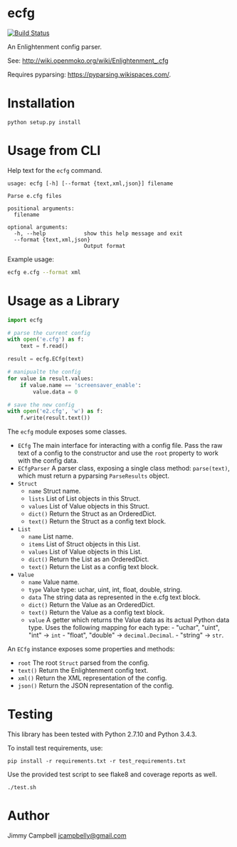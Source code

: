 # ecfg

[![Build Status](https://travis-ci.org/jcampbelly/ecfg.svg)](https://travis-ci.org/jcampbelly/ecfg)

An Enlightenment config parser.

See: http://wiki.openmoko.org/wiki/Enlightenment_.cfg

Requires pyparsing: https://pyparsing.wikispaces.com/.

# Installation

```
python setup.py install
```

# Usage from CLI

Help text for the `ecfg` command.

```
usage: ecfg [-h] [--format {text,xml,json}] filename

Parse e.cfg files

positional arguments:
  filename

optional arguments:
  -h, --help            show this help message and exit
  --format {text,xml,json}
                        Output format
```

Example usage:

```bash
ecfg e.cfg --format xml
```

# Usage as a Library

```python
import ecfg

# parse the current config
with open('e.cfg') as f:
    text = f.read()

result = ecfg.ECfg(text)

# manipualte the config
for value in result.values:
    if value.name == 'screensaver_enable':
        value.data = 0

# save the new config
with open('e2.cfg', 'w') as f:
    f.write(result.text())
```

The `ecfg` module exposes some classes.

- `ECfg` The main interface for interacting with a config file. Pass the
  raw text of a config to the constructor and use the `root` property to work
  with the config data.
- `ECfgParser` A parser class, exposing a single class method: `parse(text)`,
  which must return a pyparsing `ParseResults` object.
- `Struct`
    - `name` Struct name.
    - `lists` List of List objects in this Struct.
    - `values` List of Value objects in this Struct.
    - `dict()` Return the Struct as an OrderedDict.
    - `text()` Return the Struct as a config text block.
- `List`
    - `name` List name.
    - `items` List of Struct objects in this List.
    - `values` List of Value objects in this List.
    - `dict()` Return the List as an OrderedDict.
    - `text()` Return the List as a config text block.
- `Value`
    - `name` Value name.
    - `type` Value type: uchar, uint, int, float, double, string.
    - `data` The string data as represented in the e.cfg text block.
    - `dict()` Return the Value as an OrderedDict.
    - `text()` Return the Value as a config text block.
    - `value` A getter which returns the Value data as its actual Python data
      type. Uses the following mapping for each type:
          - "uchar", "uint", "int" -> ``int``
          - "float", "double" -> ``decimal.Decimal``.
          - "string" -> ``str``.

An `ECfg` instance exposes some properties and methods:

- `root` The root `Struct` parsed from the config.
- `text()` Return the Enlightenment config text.
- `xml()` Return the XML representation of the config.
- `json()` Return the JSON representation of the config.

# Testing

This library has been tested with Python 2.7.10 and Python 3.4.3.

To install test requirements, use:

```
pip install -r requirements.txt -r test_requirements.txt
```

Use the provided test script to see flake8 and coverage reports as well.

```
./test.sh
```

# Author

Jimmy Campbell <jcampbelly@gmail.com>
